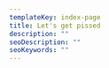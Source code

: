 ```yaml
---
templateKey: index-page
title: Let's get pissed
description: ""
seoDescription: ""
seoKeywords: ""
---
```

